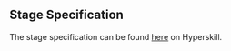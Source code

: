 ## Stage Specification

The stage specification can be found [here](https://hyperskill.org/projects/42/stages/222/implement) on Hyperskill.